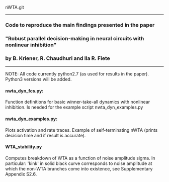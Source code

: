 nWTA.git
__________________________________________________________
### Code to reproduce the main findings presented in the paper
### "Robust parallel decision-making in neural circuits with nonlinear inhibition"
### by B. Kriener, R. Chaudhuri and Ila R. Fiete
__________________________________________________________

NOTE: All code currently python2.7 (as used for results in the paper).
Python3 versions will be added.

#### nwta_dyn_fcs.py:

Function definitions for basic winner-take-all dynamics with nonlinear inhibition. 
Is needed for the example script nwta_dyn_examples.py

#### nwta_dyn_examples.py:

Plots activation and rate traces.
Example of self-terminating nWTA (prints decision time and if result is accurate).

#### WTA_stability.py

Computes breakdown of WTA as a function of noise amplitude sigma. 
In particular: 'kink' in solid black curve corresponds to noise amplitude at which the non-WTA branches come into existence, see Supplementary Appendix S2.6.
